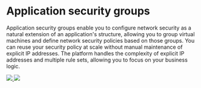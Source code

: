 # Application security groups
Application security groups enable you to configure network security as a natural extension of an application's structure, allowing you to group virtual machines and define network security policies based on those groups. You can reuse your security policy at scale without manual maintenance of explicit IP addresses. The platform handles the complexity of explicit IP addresses and multiple rule sets, allowing you to focus on your business logic. 


<a href="https://azuredeploy.net/?repository=https%3A%2F%2Fgithub.com%2Fazure-in-action%2Freal-life-cases%2Fblob%2Fmaster%2Fasg-nsg-in-action%2Fazuredeploy.json" target="_blank">
    <img src="https://azurecomcdn.azureedge.net/mediahandler/acomblog/media/Default/blog/deploybutton.png"/>
</a>
<a href="http://armviz.io/#/?load=https://github.com/azure-in-action/real-life-cases/blob/master/asg-nsg-in-action/azuredeploy.json" target="_blank">
 <img src="https://azurecomcdn.azureedge.net/mediahandler/acomblog/media/Default/blog/deploybutton.png"/>
</a>
